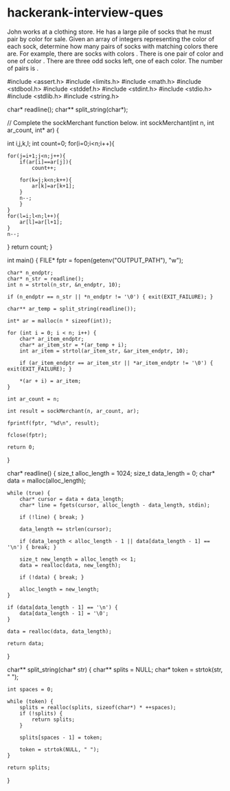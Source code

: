 # hackerank-interview-ques
John works at a clothing store. He has a large pile of socks that he must pair by color for sale. Given an array of integers representing the color of each sock, determine how many pairs of socks with matching colors there are.  For example, there are  socks with colors . There is one pair of color  and one of color . There are three odd socks left, one of each color. The number of pairs is .

#include <assert.h>
#include <limits.h>
#include <math.h>
#include <stdbool.h>
#include <stddef.h>
#include <stdint.h>
#include <stdio.h>
#include <stdlib.h>
#include <string.h>

char* readline();
char** split_string(char*);

// Complete the sockMerchant function below.
int sockMerchant(int n, int ar_count, int* ar) {

int i,j,k,l;
int count=0;
for(i=0;i<n;i++){
    
    for(j=i+1;j<n;j++){
        if(ar[i]==ar[j]){
            count++;
        
        for(k=j;k<n;k++){
            ar[k]=ar[k+1];
        }
        n--;
        }
    }
    for(l=i;l<n;l++){
        ar[l]=ar[l+1];
    }
    n--;
    
}
return count;
}

int main()
{
    FILE* fptr = fopen(getenv("OUTPUT_PATH"), "w");

    char* n_endptr;
    char* n_str = readline();
    int n = strtol(n_str, &n_endptr, 10);

    if (n_endptr == n_str || *n_endptr != '\0') { exit(EXIT_FAILURE); }

    char** ar_temp = split_string(readline());

    int* ar = malloc(n * sizeof(int));

    for (int i = 0; i < n; i++) {
        char* ar_item_endptr;
        char* ar_item_str = *(ar_temp + i);
        int ar_item = strtol(ar_item_str, &ar_item_endptr, 10);

        if (ar_item_endptr == ar_item_str || *ar_item_endptr != '\0') { exit(EXIT_FAILURE); }

        *(ar + i) = ar_item;
    }

    int ar_count = n;

    int result = sockMerchant(n, ar_count, ar);

    fprintf(fptr, "%d\n", result);

    fclose(fptr);

    return 0;
}

char* readline() {
    size_t alloc_length = 1024;
    size_t data_length = 0;
    char* data = malloc(alloc_length);

    while (true) {
        char* cursor = data + data_length;
        char* line = fgets(cursor, alloc_length - data_length, stdin);

        if (!line) { break; }

        data_length += strlen(cursor);

        if (data_length < alloc_length - 1 || data[data_length - 1] == '\n') { break; }

        size_t new_length = alloc_length << 1;
        data = realloc(data, new_length);

        if (!data) { break; }

        alloc_length = new_length;
    }

    if (data[data_length - 1] == '\n') {
        data[data_length - 1] = '\0';
    }

    data = realloc(data, data_length);

    return data;
}


char** split_string(char* str) {
    char** splits = NULL;
    char* token = strtok(str, " ");

    int spaces = 0;

    while (token) {
        splits = realloc(splits, sizeof(char*) * ++spaces);
        if (!splits) {
            return splits;
        }

        splits[spaces - 1] = token;

        token = strtok(NULL, " ");
    }

    return splits;
}
